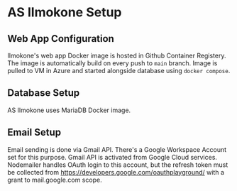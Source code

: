# AS Ilmokone Setup

## Web App Configuration
Ilmokone's web app Docker image is hosted in Github Container
Registery. The image is automatically build on every
push to `main` branch. Image is pulled to VM in Azure and started
alongside database using `docker compose`.

## Database Setup
AS Ilmokone uses MariaDB Docker image.

## Email Setup
Email sending is done via Gmail API. There's a Google Workspace
Account set for this purpose. Gmail API is activated from
Google Cloud services. Nodemailer handles OAuth login to
this account, but the refresh token must be collected from
https://developers.google.com/oauthplayground/ with a grant
to mail.google.com scope.
